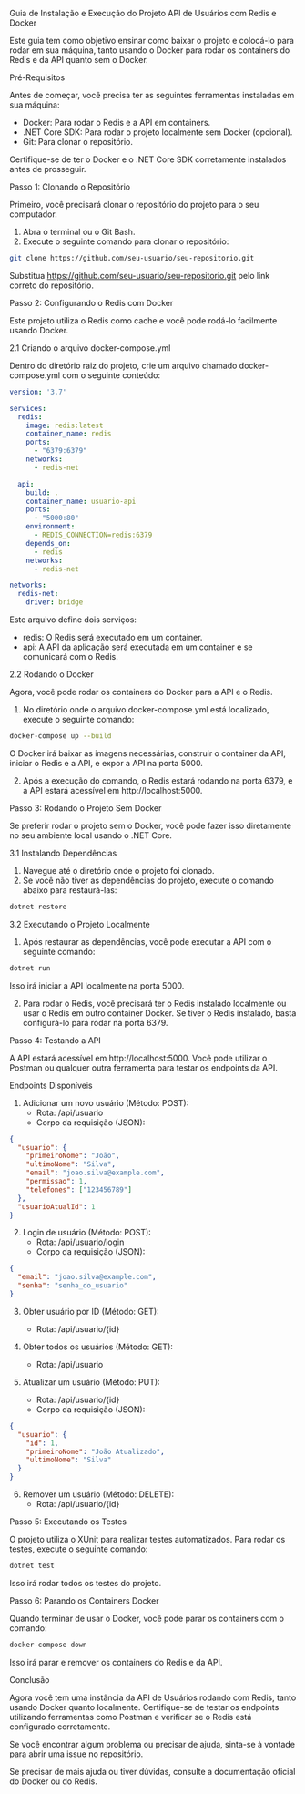 
Guia de Instalação e Execução do Projeto API de Usuários com Redis e Docker

Este guia tem como objetivo ensinar como baixar o projeto e colocá-lo para rodar em sua máquina, tanto usando o Docker para rodar os containers do Redis e da API quanto sem o Docker.

Pré-Requisitos

Antes de começar, você precisa ter as seguintes ferramentas instaladas em sua máquina:

- Docker: Para rodar o Redis e a API em containers.
- .NET Core SDK: Para rodar o projeto localmente sem Docker (opcional).
- Git: Para clonar o repositório.

Certifique-se de ter o Docker e o .NET Core SDK corretamente instalados antes de prosseguir.

Passo 1: Clonando o Repositório

Primeiro, você precisará clonar o repositório do projeto para o seu computador.

1. Abra o terminal ou o Git Bash.
2. Execute o seguinte comando para clonar o repositório:

```bash
git clone https://github.com/seu-usuario/seu-repositorio.git
```

Substitua https://github.com/seu-usuario/seu-repositorio.git pelo link correto do repositório.

Passo 2: Configurando o Redis com Docker

Este projeto utiliza o Redis como cache e você pode rodá-lo facilmente usando Docker.

2.1 Criando o arquivo docker-compose.yml

Dentro do diretório raiz do projeto, crie um arquivo chamado docker-compose.yml com o seguinte conteúdo:

```yaml
version: '3.7'

services:
  redis:
    image: redis:latest
    container_name: redis
    ports:
      - "6379:6379"
    networks:
      - redis-net

  api:
    build: .
    container_name: usuario-api
    ports:
      - "5000:80"
    environment:
      - REDIS_CONNECTION=redis:6379
    depends_on:
      - redis
    networks:
      - redis-net

networks:
  redis-net:
    driver: bridge
```

Este arquivo define dois serviços:

- redis: O Redis será executado em um container.
- api: A API da aplicação será executada em um container e se comunicará com o Redis.

2.2 Rodando o Docker

Agora, você pode rodar os containers do Docker para a API e o Redis.

1. No diretório onde o arquivo docker-compose.yml está localizado, execute o seguinte comando:

```bash
docker-compose up --build
```

O Docker irá baixar as imagens necessárias, construir o container da API, iniciar o Redis e a API, e expor a API na porta 5000.

2. Após a execução do comando, o Redis estará rodando na porta 6379, e a API estará acessível em http://localhost:5000.

Passo 3: Rodando o Projeto Sem Docker

Se preferir rodar o projeto sem o Docker, você pode fazer isso diretamente no seu ambiente local usando o .NET Core.

3.1 Instalando Dependências

1. Navegue até o diretório onde o projeto foi clonado.
2. Se você não tiver as dependências do projeto, execute o comando abaixo para restaurá-las:

```bash
dotnet restore
```

3.2 Executando o Projeto Localmente

1. Após restaurar as dependências, você pode executar a API com o seguinte comando:

```bash
dotnet run
```

Isso irá iniciar a API localmente na porta 5000.

2. Para rodar o Redis, você precisará ter o Redis instalado localmente ou usar o Redis em outro container Docker. Se tiver o Redis instalado, basta configurá-lo para rodar na porta 6379.

Passo 4: Testando a API

A API estará acessível em http://localhost:5000. Você pode utilizar o Postman ou qualquer outra ferramenta para testar os endpoints da API.

Endpoints Disponíveis

1. Adicionar um novo usuário (Método: POST):
   - Rota: /api/usuario
   - Corpo da requisição (JSON):

```json
{
  "usuario": {
    "primeiroNome": "João",
    "ultimoNome": "Silva",
    "email": "joao.silva@example.com",
    "permissao": 1,
    "telefones": ["123456789"]
  },
  "usuarioAtualId": 1
}
```

2. Login de usuário (Método: POST):
   - Rota: /api/usuario/login
   - Corpo da requisição (JSON):

```json
{
  "email": "joao.silva@example.com",
  "senha": "senha_do_usuario"
}
```

3. Obter usuário por ID (Método: GET):
   - Rota: /api/usuario/{id}

4. Obter todos os usuários (Método: GET):
   - Rota: /api/usuario

5. Atualizar um usuário (Método: PUT):
   - Rota: /api/usuario/{id}
   - Corpo da requisição (JSON):

```json
{
  "usuario": {
    "id": 1,
    "primeiroNome": "João Atualizado",
    "ultimoNome": "Silva"
  }
}
```

6. Remover um usuário (Método: DELETE):
   - Rota: /api/usuario/{id}

Passo 5: Executando os Testes

O projeto utiliza o XUnit para realizar testes automatizados. Para rodar os testes, execute o seguinte comando:

```bash
dotnet test
```

Isso irá rodar todos os testes do projeto.

Passo 6: Parando os Containers Docker

Quando terminar de usar o Docker, você pode parar os containers com o comando:

```bash
docker-compose down
```

Isso irá parar e remover os containers do Redis e da API.

Conclusão

Agora você tem uma instância da API de Usuários rodando com Redis, tanto usando Docker quanto localmente. Certifique-se de testar os endpoints utilizando ferramentas como Postman e verificar se o Redis está configurado corretamente.

Se você encontrar algum problema ou precisar de ajuda, sinta-se à vontade para abrir uma issue no repositório.

Se precisar de mais ajuda ou tiver dúvidas, consulte a documentação oficial do Docker ou do Redis.

